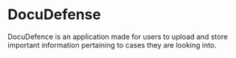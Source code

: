 # DocuDefense
DocuDefence is an application made for users to upload and store important information pertaining to cases they are looking into.
